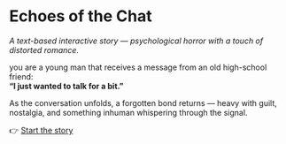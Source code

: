# Echoes of the Chat

_A text-based interactive story — psychological horror with a touch of distorted romance._

you are a young man that receives a message from an old high-school friend:  
**“I just wanted to talk for a bit.”**

As the conversation unfolds, a forgotten bond returns — heavy with guilt, nostalgia, and something inhuman whispering through the signal.

👉 [Start the story](section1_reappearance.md)
